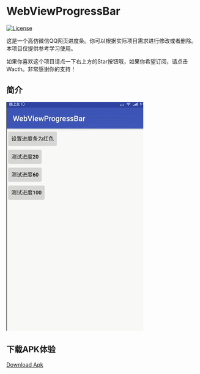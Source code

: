 # WebViewProgressBar

[![License](https://img.shields.io/badge/license-Apache%202-4EB1BA.svg)](https://www.apache.org/licenses/LICENSE-2.0.html)

这是一个高仿微信QQ网页进度条。你可以根据实际项目需求进行修改或者删除。本项目仅提供参考学习使用。

如果你喜欢这个项目请点一下右上方的Star按钮哦，如果你希望订阅，请点击Wacth。非常感谢你的支持！

## 简介

![image](https://github.com/CCwant/WebViewProgressBar/blob/master/Doc/boot.gif)

## 下载APK体验
[Download Apk](https://github.com/CCwant/WebViewProgressBar/raw/master/Apk/WebViewProgressBar-demo.apk) 
